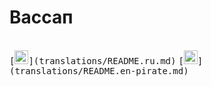 # Вассап
<br/>
<kbd>[<img title="Русский язык" alt="Русский язык" src="https://cdn.staticaly.com/gh/hjnilsson/country-flags/master/svg/ru.svg" width="22">](translations/README.ru.md)</kbd>
<kbd>[<img title="English" alt="English" src="https://firstcontributions.github.io/assets/Readme/pirate.png" width="22">](translations/README.en-pirate.md)</kbd>
